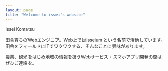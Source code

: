 ```yaml
---
layout: page
title: "Welcome to issei's website"
---
```


Issei Komatsu

田舎育ちのWebエンジニア。Web上ではisseium という名前で活動しています。<br /> 
田舎をフィールドにITでワクワクする、そんなことに興味があります。

農業、観光をはじめ地域の情報を扱うWebサービス・スマホアプリ開発の際はぜひご連絡を。

